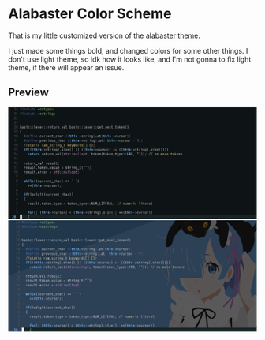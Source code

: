 Alabaster Color Scheme
===

That is my little customized version of the [alabaster theme](https://github.com/p00f/alabaster.nvim).

I just made some things bold, and changed colors for some other things.
I don't use light theme, so idk how it looks like, and I'm not gonna to fix light theme, if there will appear an issue.

## Preview

![](./images/preview.png)
![](./images/preview_rem.png)

